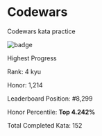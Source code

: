 # Codewars
Codewars kata practice

![badge](https://www.codewars.com/users/cruisediary/badges/large)

Highest Progress

Rank: 4 kyu

Honor: 1,214

Leaderboard Position: #8,299

Honor Percentile: **Top 4.242%**

Total Completed Kata: 152
